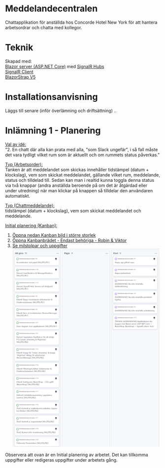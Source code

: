 # Meddelandecentralen
Chattapplikation för anställda hos Concorde Hotel New York för att hantera arbetsordrar och chatta med kollegor. 
# Teknik
Skapad med:  
[Blazor server (ASP.NET Core)](https://learn.microsoft.com/en-us/aspnet/core/blazor/?view=aspnetcore-6.0) med [SignalR Hubs](https://learn.microsoft.com/en-us/aspnet/core/signalr/hubs?view=aspnetcore-6.0)  
[SignalR Client](https://learn.microsoft.com/en-us/aspnet/core/signalr/client-features?view=aspnetcore-6.0)  
[BlazorStrap V5](https://blazorstrap.io/V5/)  

# Installationsanvisning  
Läggs till senare (inför överlämning och driftsättning) ..
  
# Inlämning 1 - Planering  
<ins>Val av idé:</ins>  
"2. En chatt där alla kan prata med alla, "som Slack ungefär", i så fall måste det vara tydligt vilket rum som är aktuellt och om rummets status påverkas."  

<ins>Typ (Arbetsorder):</ins>  
Tanken är att meddelandet som skickas innehåller tidstämpel (datum + klockslag), vem som skickat meddelandet, gällande vilket rum, meddelande, status och tilldelad till. Sedan kan man i realtid kunna toggla denna status via två knappar (andra anställda beroende på om det är åtgärdad eller under utredning) när man klickar på knappen så tilldelar den användaren automatiskt.

<ins>Typ (Chattmeddelande):</ins>  
tidstämpel (datum + klockslag), vem som skickat meddelandet och meddelande.

<ins>Initial planering (Kanban):</ins>  
1) [Öppna nedan Kanban bild i större storlek](https://github.com/niborium/Meddelandecentralen/blob/main/Kanban-initial.PNG)  
2) [Öppna Kanbanbrädet - Endast behöriga - Robin & Viktor](https://github.com/users/niborium/projects/1/views/1)   
3) [Se milstolpar och uppgifter](https://github.com/niborium/Meddelandecentralen/milestones)  
![Kanban](https://github.com/niborium/Meddelandecentralen/blob/main/Kanban-initial.PNG?raw=true)  

Observera att ovan är en Initial planering av arbetet. Det kan tillkomma uppgifter eller redigeras uppgifter under arbetets gång.
